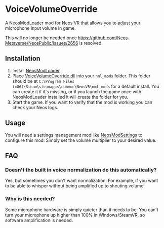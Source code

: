 # VoiceVolumeOverride

A [NeosModLoader](https://github.com/zkxs/runtime-frooxengine-mods/ModLoader) mod for [Neos VR](https://neos.com/) that allows you to adjust your microphone input volume in game.

This will no longer be needed once https://github.com/Neos-Metaverse/NeosPublic/issues/2656 is resolved.

## Installation
1. Install [NeosModLoader](https://github.com/zkxs/runtime-frooxengine-mods/ModLoader).
2. Place [VoiceVolumeOverride.dll](https://github.com/zkxs/runtime-frooxengine-mods/VoiceVolumeOverride/releases/latest/download/VoiceVolumeOverride.dll) into your `nml_mods` folder. This folder should be at `C:\Program Files (x86)\Steam\steamapps\common\NeosVR\nml_mods` for a default install. You can create it if it's missing, or if you launch the game once with NeosModLoader installed it will create the folder for you.
3. Start the game. If you want to verify that the mod is working you can check your Neos logs.

## Usage

You will need a settings management mod like [NeosModSettings](https://github.com/badhaloninja/NeosModSettings) to configure this mod. Simply set the volume multiplier to your desired value.

## FAQ

### Doesn't the built in voice normalization do this automatically?
Yes, but sometimes you don't want normalization. For example, if you want to be able to whisper without being amplified up to shouting volume.

### Why is this needed?
Some microphone hardware is simply quieter than it needs to be. You can't turn your microphone up higher than 100% in Windows/SteamVR, so software amplification is needed.
